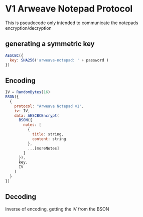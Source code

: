 # V1 Arweave Notepad Protocol

This is pseudocode only intended to communicate the notepads encryption/decryption

## generating a symmetric key

``` javascript
AESCBC({
  key: SHA256('arweave-notepad: ' + password )
})
```

## Encoding 

``` javascript
IV = RandomBytes(16)
BSON({
  {
    protocol: "Arweave Notepad v1", 
    iv: IV,
    data: AESCBCEncrypt(
      BSON({
        notes: [
          {
            title: string,
            content: string
          },
          ...[moreNotes]
        ]
      }),
      key,
      IV
    )
  }
})
```

## Decoding

Inverse of encoding, getting the IV from the BSON